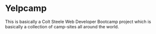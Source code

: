 # Yelpcamp

This is basically a Colt Steele Web Developer Bootcamp project which is basically a collection of camp-sites all around the world.
